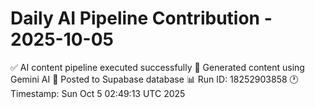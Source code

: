 # Daily AI Pipeline Contribution - 2025-10-05

✅ AI content pipeline executed successfully
🤖 Generated content using Gemini AI
💾 Posted to Supabase database
📊 Run ID: 18252903858
🕐 Timestamp: Sun Oct  5 02:49:13 UTC 2025
